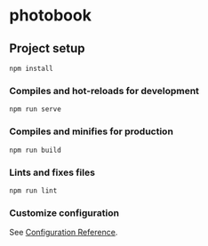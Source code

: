 # photobook

## Project setup
```
npm install
```

### Compiles and hot-reloads for development
```
npm run serve
```

### Compiles and minifies for production
```
npm run build
```

### Lints and fixes files
```
npm run lint
```

### Customize configuration
See [Configuration Reference](https://cli.vuejs.org/config/).


<!-- 
AWS Amplify 
UUid
Tailwind SCSS
Amplify configure (create user)
amplify init
aws-amplify @aws-amplify/ui-vue 
Exported above on main.js

amplify add auth 
amplify status
amplify push   :for pushing it to the cloud
configure inhouse auth system in store/auth/auth.js -->

